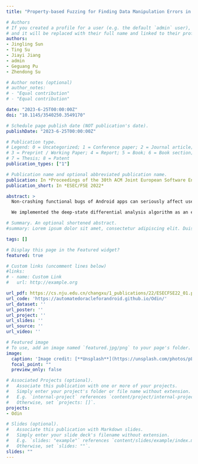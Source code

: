 ```yaml
---
title: "Property-based Fuzzing for Finding Data Manipulation Errors in Android Apps"

# Authors
# If you created a profile for a user (e.g. the default `admin` user), write the username (folder name) here 
# and it will be replaced with their full name and linked to their profile.
authors:
- Jingling Sun
- Ting Su
- Jiayi Jiang
- admin
- Geguang Pu
- Zhendong Su

# Author notes (optional)
# author_notes:
# - "Equal contribution"
# - "Equal contribution"

date: "2023-6-25T00:00:00Z"
doi: "10.1145/3540250.3549170"

# Schedule page publish date (NOT publication's date).
publishDate: "2023-6-25T00:00:00Z"

# Publication type.
# Legend: 0 = Uncategorized; 1 = Conference paper; 2 = Journal article;
# 3 = Preprint / Working Paper; 4 = Report; 5 = Book; 6 = Book section;
# 7 = Thesis; 8 = Patent
publication_types: ["1"]

# Publication name and optional abbreviated publication name.
publication: In *Proceedings of the 30th ACM Joint European Software Engineering Conference and Symposium on the Foundations of Software Engineering*
publication_short: In *ESEC/FSE 2022*

abstract: >
  Non-crashing functional bugs of Android apps can seriously affect user experience. Often buried in rare program paths, such bugs are difficult to detect but lead to severe consequences. Unfortunately, very few automatic functional bug oracles for Android apps exist, and they are all specific to limited types of bugs. In this paper, we introduce a novel technique named deep-state differential analysis, which brings the classical “bugs as deviant behaviors”oracle to Android apps as a generic automatic test oracle. Our oracle utilizes the observations on the execution of automatically generated test inputs that (1) there can be a large number of traces reaching internal app states with similar GUI layouts, and only a small portion of them would reach an erroneous app state, and (2) when performing the same sequence of actions on similar GUI layouts, the outcomes will be limited. Therefore, for each set of test inputs terminating at similar GUI layouts, we manifest comparable app behaviors by appending the same events to these inputs, cluster the manifested behaviors, and identify minorities as possible anomalies. We also calibrate the distribution of these test inputs by a novel input calibration procedure, to ensure the distribution of these test inputs is balanced with rare bug occurrences.

  We implemented the deep-state differential analysis algorithm as an exploratory prototype Odin and evaluated it against 17 popular real-world Android apps. Odin successfully identified 28 noncrashing functional bugs (five of which were previously unknown) of various root causes with reasonable precision. Detailed comparisons and analyses show that a large fraction (11/28) of these bugs cannot be detected by state-of-the-art techniques.

# Summary. An optional shortened abstract.
#summary: Lorem ipsum dolor sit amet, consectetur adipiscing elit. Duis posuere tellus ac convallis placerat. Proin tincidunt magna sed ex sollicitudin condimentum.

tags: []

# Display this page in the Featured widget?
featured: true

# Custom links (uncomment lines below)
#links:
# - name: Custom Link
#   url: http://example.org

url_pdf: https://cs.nju.edu.cn/changxu/1_publications/22/ESECFSE22_01.pdf
url_code: 'https://automatedoracleforandroid.github.io/Odin/'
url_dataset: ''
url_poster: ''
url_project: ''
url_slides: ''
url_source: ''
url_video: ''

# Featured image
# To use, add an image named `featured.jpg/png` to your page's folder. 
image:
  caption: 'Image credit: [**Unsplash**](https://unsplash.com/photos/pLCdAaMFLTE)'
  focal_point: ""
  preview_only: false

# Associated Projects (optional).
#   Associate this publication with one or more of your projects.
#   Simply enter your project's folder or file name without extension.
#   E.g. `internal-project` references `content/project/internal-project/index.md`.
#   Otherwise, set `projects: []`.
projects:
- Odin

# Slides (optional).
#   Associate this publication with Markdown slides.
#   Simply enter your slide deck's filename without extension.
#   E.g. `slides: "example"` references `content/slides/example/index.md`.
#   Otherwise, set `slides: ""`.
slides: ""
---
```

